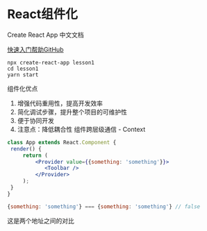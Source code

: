 # React组件化

Create React App 中文文档

[快速入门](https://www.html.cn/create-react-app/docs/getting-started)[帮助](https://react.css88.com/community/support.html)[GitHub](https://www.github.com/facebook/create-react-app)



```
npx create-react-app lesson1
cd lesson1
yarn start
```

组件化优点 

1. 增强代码重⽤性，提⾼开发效率 
2. 简化调试步骤，提升整个项⽬的可维护性 
3. 便于协同开发 
4. 注意点：降低耦合性 组件跨层级通信 - Context 

```jsx
class App extends React.Component {
 render() {
     return (
         <Provider value={{something: 'something'}}>
            <Toolbar />
         </Provider>
     );
 }
}
```

```javascript
{something: 'something'} === {something: 'something'} // false
```

这是两个地址之间的对比